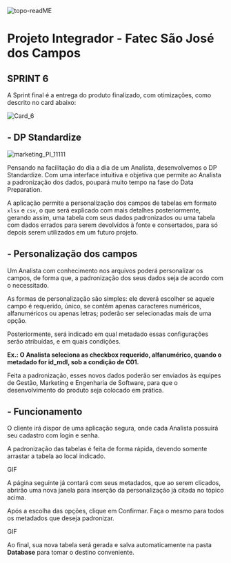 ![topo-readME](https://user-images.githubusercontent.com/57918707/87258458-08bed600-c47a-11ea-9d5e-df9bfb8f4631.png)


# Projeto Integrador - Fatec São José dos Campos

## SPRINT 6 

A Sprint final é a entrega do produto finalizado, com otimizações, como descrito no card abaixo:

![Card_6](https://user-images.githubusercontent.com/56441214/87236836-57aa3400-c3c4-11ea-86dd-6e4b32ff3be0.png)

## - DP Standardize


![marketing_PI_11111](https://user-images.githubusercontent.com/57918707/87260544-dbc5ef80-c488-11ea-8987-faec80939a8b.png)


Pensando na facilitação do dia a dia de um Analista, desenvolvemos o DP Standardize. Com uma interface intuitiva e objetiva que permite ao Analista a padronização dos dados, poupará muito tempo na fase do Data Preparation.

A aplicação permite a personalização dos campos de tabelas em formato ```xlsx``` e ```csv```, o que será explicado com mais detalhes posteriormente, gerando assim, uma tabela com seus dados padronizados ou uma tabela com dados errados para serem devolvidos à fonte e consertados, para só depois serem utilizados em um futuro projeto.

## - Personalização dos campos

Um Analista com conhecimento nos arquivos poderá personalizar os campos, de forma que, a padronização dos seus dados seja de acordo com o necessitado.

As formas de personalização são simples: ele deverá escolher se aquele campo é requerido, único, se contém apenas caracteres numéricos, alfanuméricos ou apenas letras; poderão ser selecionadas mais de uma opção.

Posteriormente, será indicado em qual metadado essas configurações serão atribuídas, e em quais condições.

**Ex.: O Analista seleciona as checkbox requerido, alfanumérico, quando o metadado for id_mdl, sob a condição de C01.**

Feita a padronização, esses novos dados poderão ser enviados às equipes de Gestão, Marketing e Engenharia de Software, para que o desenvolvimento do produto seja colocado em prática.


## - Funcionamento

O cliente irá dispor de uma aplicação segura, onde cada Analista possuirá seu cadastro com login e senha.

A padronização das tabelas é feita de forma rápida, devendo somente arrastar a tabela ao local indicado.

GIF

A página seguinte já contará com seus metadados, que ao serem clicados, abrirão uma nova janela para inserção da personalização já citada no tópico acima.

Após a escolha das opções, clique em Confirmar. Faça o mesmo para todos os metadados que deseja padronizar.

GIF

Ao final, sua nova tabela será gerada e salva automaticamente na pasta **Database** para tomar o destino conveniente.
